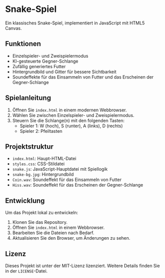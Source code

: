 # Snake-Spiel

Ein klassisches Snake-Spiel, implementiert in JavaScript mit HTML5 Canvas.

## Funktionen

- Einzelspieler- und Zweispielermodus
- KI-gesteuerte Gegner-Schlange
- Zufällig generiertes Futter
- Hintergrundbild und Gitter für bessere Sichtbarkeit
- Soundeffekte für das Einsammeln von Futter und das Erscheinen der Gegner-Schlange

## Spielanleitung

1. Öffnen Sie `index.html` in einem modernen Webbrowser.
2. Wählen Sie zwischen Einzelspieler- und Zweispielermodus.
3. Steuern Sie die Schlange(n) mit den folgenden Tasten:
   - Spieler 1: W (hoch), S (runter), A (links), D (rechts)
   - Spieler 2: Pfeiltasten

## Projektstruktur

- `index.html`: Haupt-HTML-Datei
- `styles.css`: CSS-Stildatei
- `snake.js`: JavaScript-Hauptdatei mit Spiellogik
- `snake-bg.jpg`: Hintergrundbild
- `Coin.wav`: Soundeffekt für das Einsammeln von Futter
- `Hiss.wav`: Soundeffekt für das Erscheinen der Gegner-Schlange

## Entwicklung

Um das Projekt lokal zu entwickeln:

1. Klonen Sie das Repository.
2. Öffnen Sie `index.html` in einem Webbrowser.
3. Bearbeiten Sie die Dateien nach Bedarf.
4. Aktualisieren Sie den Browser, um Änderungen zu sehen.

## Lizenz

Dieses Projekt ist unter der MIT-Lizenz lizenziert. Weitere Details finden Sie in der `LICENSE`-Datei.
